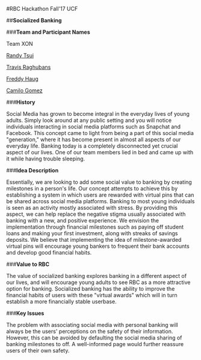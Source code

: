 #RBC Hackathon Fall'17 UCF

##**Socialized Banking** 
 
###**Team and Participant Names** 

Team XON

[Randy Tsui](https://github.com/jawyuhz)

[Travis Raghubans](https://github.com/traghubans)

[Freddy Haug](https://github.com/Haugf)

[Camilo Gomez](https://github.com/cgomez4)
 
###**History** 

Social Media has grown to become integral in the everyday lives of young adults. Simply look around at any public setting and you will notice individuals interacting in social media platforms such as Snapchat and Facebook. This concept came to light from being a part of this social media "generation," where it has become present in almost all aspects of our everyday life. Banking today is a completely disconnected yet crucial aspect of our lives. One of our team members lied in bed and came up with it while having trouble sleeping. 
 
 
 
###**Idea Description** 

Essentially, we are looking to add some social value to banking by creating milestones in a person's life. Our concept attempts to achieve this by establishing a system in which users are rewarded with virtual pins that can be shared across social media platforms. Banking to most young individuals is seen as an activity mostly associated with stress. By providing this aspect, we can help replace the negative stigma usually associated with banking with a new, and positive experience. We envision the implementation through financial milestones such as paying off student loans and making your first investment, along with streaks of savings deposits. We believe that implementing the idea of milestone-awarded virtual pins will encourage young bankers to frequent their bank accounts and develop good financial habits. 
 
 
###**Value to RBC** 

The value of socialized banking explores banking in a different aspect of our lives, and will encourage young adults to see RBC as a more attractive option for banking. Socialized banking has the ability to improve the financial habits of users with these "virtual awards" which will in turn establish a more financially stable userbase. 
 
 
###**Key Issues** 

The problem with associating social media with personal banking will always be the users' perceptions on the safety of their information. However, this can be avoided by defaulting the social media sharing of banking milestones to off. A well-informed page would further reassure users of their own safety. 
 
 
